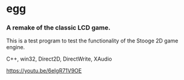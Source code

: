# egg
### A remake of the classic LCD game.

This is a test program to test the functionality of the Stooge 2D game engine.

C++, win32, Direct2D, DirectWrite, XAudio

https://youtu.be/6eIgR71V9OE
